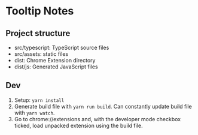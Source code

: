 # Tooltip Notes

## Project structure
* src/typescript: TypeScript source files
* src/assets: static files
* dist: Chrome Extension directory
* dist/js: Generated JavaScript files

## Dev
1. Setup: `yarn install`
2. Generate build file with `yarn run build`. Can constantly update build file with `yarn watch`.
3. Go to chrome://extensions and, with the developer mode checkbox ticked, load unpacked extension using the build file.
